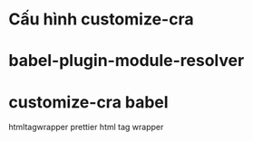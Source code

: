 # Cấu hình customize-cra

# babel-plugin-module-resolver

# customize-cra babel


htmltagwrapper
prettier
html tag wrapper